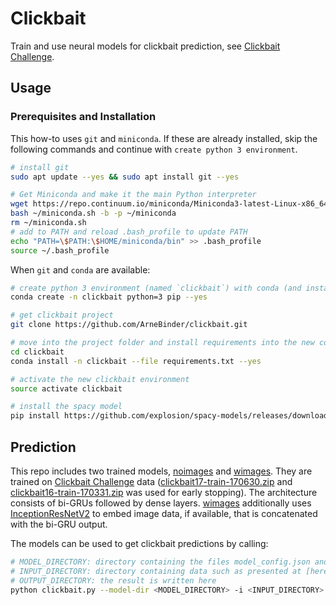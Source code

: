 # Clickbait

Train and use neural models for clickbait prediction, see [Clickbait Challenge](https://www.clickbait-challenge.org/).

## Usage

### Prerequisites and Installation

This how-to uses `git` and `miniconda`. If these are already installed, skip the following commands and continue
with `create python 3 environment`.

```bash
# install git
sudo apt update --yes && sudo apt install git --yes

# Get Miniconda and make it the main Python interpreter
wget https://repo.continuum.io/miniconda/Miniconda3-latest-Linux-x86_64.sh -O ~/miniconda.sh
bash ~/miniconda.sh -b -p ~/miniconda
rm ~/miniconda.sh
# add to PATH and reload .bash_profile to update PATH
echo "PATH=\$PATH:\$HOME/miniconda/bin" >> .bash_profile
source ~/.bash_profile
```
When `git` and `conda` are available:

```bash
# create python 3 environment (named `clickbait`) with conda (and install pip into it)
conda create -n clickbait python=3 pip --yes

# get clickbait project
git clone https://github.com/ArneBinder/clickbait.git

# move into the project folder and install requirements into the new conda environment
cd clickbait
conda install -n clickbait --file requirements.txt --yes

# activate the new clickbait environment
source activate clickbait

# install the spacy model
pip install https://github.com/explosion/spacy-models/releases/download/en_vectors_web_lg-2.0.0/en_vectors_web_lg-2.0.0.tar.gz#en_vectors_web_lg

```

## Prediction

This repo includes two trained models, [noimages](models/noimages) and [wimages](models/wimages). They are trained on
[Clickbait Challenge](https://www.clickbait-challenge.org/) data
([clickbait17-train-170630.zip](http://www.uni-weimar.de/medien/webis/corpora/corpus-webis-clickbait-17/clickbait17-train-170630.zip) and [clickbait16-train-170331.zip](http://www.uni-weimar.de/medien/webis/corpora/corpus-webis-clickbait-17/clickbait16-train-170331.zip)
was used for early stopping). The architecture consists of bi-GRUs followed by dense layers. [wimages](models/wimages)
additionally uses [InceptionResNetV2](https://keras.io/applications/#inceptionresnetv2) to embed image data,
if available, that is concatenated with the bi-GRU output.

The models can be used to get clickbait predictions by calling:
```bash
# MODEL_DIRECTORY: directory containing the files model_config.json and model_weights
# INPUT_DIRECTORY: directory containing data such as presented at [here](https://www.clickbait-challenge.org/#data) (the zip file has to be uncompressed)
# OUTPUT_DIRECTORY: the result is written here
python clickbait.py --model-dir <MODEL_DIRECTORY> -i <INPUT_DIRECTORY> -o <OUTPUT_DIRECTORY>
```

